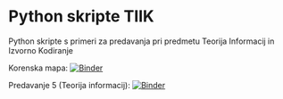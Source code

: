 # Python skripte TIIK

Python skripte s primeri za predavanja pri predmetu Teorija Informacij in Izvorno Kodiranje

Korenska mapa: [![Binder](https://mybinder.org/badge_logo.svg)](https://mybinder.org/v2/gh/kuzfix/TIIK_pyBinder/master?urlpath=lab)

Predavanje 5 (Teorija informacij): [![Binder](https://mybinder.org/badge_logo.svg)](https://mybinder.org/v2/gh/kuzfix/TIIK_pyBinder/master?filepath=%5CP5_TeorijaInformacij%5CP5_TeorijaInformacij.ipynb?urlpath=lab)